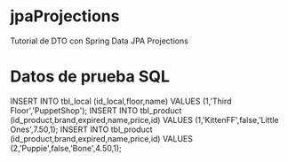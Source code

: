 # jpaProjections
Tutorial de DTO con Spring Data JPA Projections
# Datos de prueba SQL
INSERT INTO tbl_local (id_local,floor,name) VALUES (1,'Third Floor','PuppetShop');
INSERT INTO tbl_product (id_product,brand,expired,name,price,id) VALUES (1,'KittenFF',false,'Little Ones',7.50,1);
INSERT INTO tbl_product (id_product,brand,expired,name,price,id) VALUES (2,'Puppie',false,'Bone',4.50,1);
